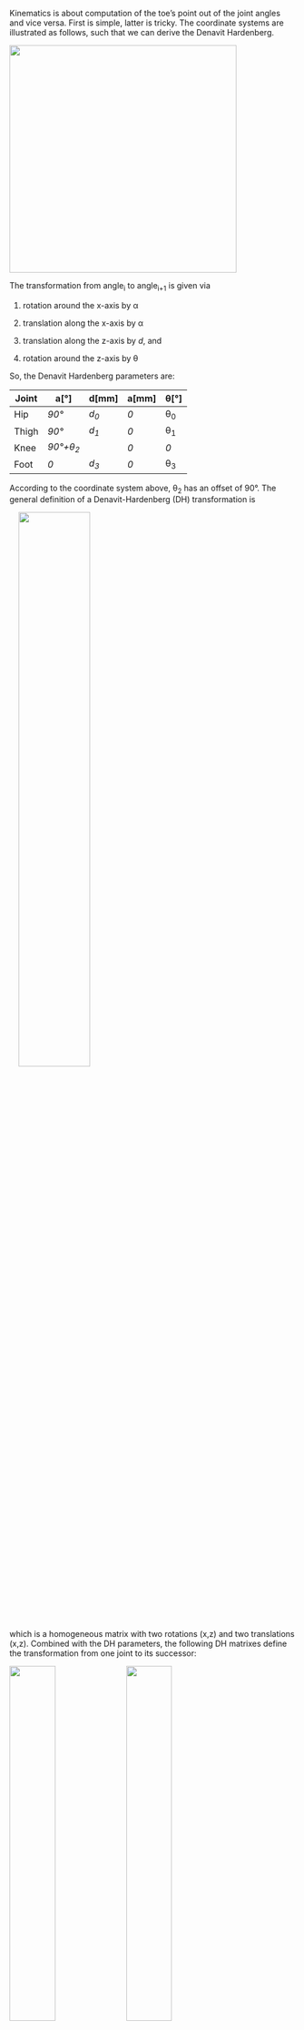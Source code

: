 Kinematics is about computation of the toe’s point out of the joint angles and vice versa. First is simple, latter is tricky. The coordinate systems are illustrated as follows, such that we can derive the Denavit Hardenberg.

<img width="400px" src="../images/image003.png"/>

The transformation from angle<sub>i</sub> to angle<sub>i+1</sub> is given via 

1. rotation around the x-axis by α

2. translation along the x-axis by α

3. translation along the z-axis by *d*, and

4. rotation around the z-axis by θ

So, the Denavit Hardenberg parameters are:

| Joint      | a[°]                  | d[mm]             | a[mm]            | θ[°]           |
|----------  | ----------------------| ----------------- | ---------------- | -------------- | 
| Hip        | *90°*                 | *d<sub>0</sub>*   | *0*              | θ<sub>0</sub>  |
| Thigh      | *90°*                 | *d<sub>1</sub>*   | *0*              | θ<sub>1</sub>  |
| Knee       | *90°+θ<sub>2</sub>*   |                   | *0*              | *0*             |                |
| Foot       | *0*                   | *d<sub>3</sub>*   | *0*              | θ<sub>3</sub>  |

According to the coordinate system above, θ<sub>2</sub> has an offset of 90°. The general definition of a Denavit-Hardenberg (DH) transformation is

&nbsp;&nbsp;&nbsp;&nbsp;<img width=50% src="../images/image005.png"/>  

which is a homogeneous matrix with two rotations (x,z) and two translations (x,z).
Combined with the DH parameters, the following DH matrixes define the transformation from one joint to its successor:

<img width=40% src="../images/image006.png"/>  
<img width=40% src="../images/image007.png"/>  
<img width=35% src="../images/image008.png"/>  
<img width=35% src="../images/image008.png"/>  

## Forward Kinematics

With the DH transformation matrixes at hand, computation of the leg’s pose out of the joint angles is straight forward. The matrix representing the toe’s pose <img width=5% src="../images/image010.png"/> is 

&nbsp;&nbsp;&nbsp;&nbsp;<img width=20% src="../images/image011.png"/> 


By multiplying the transformation matrix with the origin (as homogeneous vector), we get the absolute coordinates of the toe point (*TP*) centre point in world coordinate system (i.e. relative to the legs’s base).

&nbsp;&nbsp;&nbsp;&nbsp;<img width=15% src="../images/image012.png"/>


That was easy. The tricky part comes now.


## Inverse Kinematics 

Inverse kinematics denotes the computation of all joint angles out of the toe’s position (TP). Since the leg has four joints, it is becomes clear that there is an infinite number of solutions for that, so I need to predefine one angle with an arbitrary definition. Having the objective in mind of moving the higher limbs of the leg as little as possible, I arbitrarily chose θ<sub>0</sub> and set it as angle bisector of the toe to the hip (from bird’s perspective):

&nbsp;&nbsp;&nbsp;&nbsp;<img width=30% src="../images/image013.png"/>


We get 

&nbsp;&nbsp;&nbsp;&nbsp;<img width=30% src="../images/image014.png"/>

Later on, we will need the coordinates of end of the first limb (A) which is <img width=15% src="../images/image015.png"/>

Computation of the second angle θ<sub>1</sub>  at point A requires a geometric analysis. The leg is denoted in blue, all construction lines are red.

&nbsp;&nbsp;&nbsp;&nbsp;<img src="../images/image016.png"/>

We consider the triangle from A, B and C. The two lines <img src="../images/image017.png"/> and <img ="../images/image017.png"/>are of fixed length. So, the point C is upon the circle with the centre H and the radius of the triangle’s height. Additionally, C is defined as function of θ<sub>0</sub> and θ<sub>1</sub>, so we should be able to derive θ<sub>1</sub> by intersecting the circle with C(θ<sub>0</sub> ,θ<sub>1</sub>).

The only thing we need to do is to express that in terms of coordinates. First, we compute the length of a, b and c:

&nbsp;&nbsp;&nbsp;&nbsp;<img width=15% src="../images/image019.png"/>

&nbsp;&nbsp;&nbsp;&nbsp;<img width=15% src="../images/image020.png"/>

&nbsp;&nbsp;&nbsp;&nbsp;<img width=10% src="../images/image021.png"/>

Now that the triangle is defined, we can compute the height <img width=10% src="../images/image022.png"/> by Herons formula

&nbsp;&nbsp;&nbsp;&nbsp;<img width=50% src="../images/image023.png"/>

The base of the height H is defined by 

&nbsp;&nbsp;&nbsp;&nbsp;<img width=30% src="../images/image024.png"/>


Now we need to define the circle *K* with radius *h* and centre *H*. This is done by <img width=20% src="../images/image025.png"/> with S orthogonal to <img width=2% src="../images/image026.png"/> beginning from H and T orthogonal to S and <img width=2% src="../images/image026.png"/> :

&nbsp;&nbsp;&nbsp;&nbsp;<img width=40% src="../images/image027.png"/>

So, with the arbitrary assumption <img width=5% src="../images/image028.png"/> and the length <img width=5% src="../images/image029.png"/> we get 

&nbsp;&nbsp;&nbsp;&nbsp;<img width=50% src="../images/image030.png"/>


(This equation could be simplified, but this way programming is easier by computing the y coordinate and deriving the x coordinate)
There are two possibilities for S, representing two configuration with knee up and knee down. We always take the healthy one where the knee is above the toe point. Finally, T is defined by its orthogonality to S and its length <img width=7% src="../images/image031.png"/>:

&nbsp;&nbsp;&nbsp;&nbsp;<img width=20% src="../images/image032.png"/>


Having the circle defined, we need to intersect it with the possible positions of C:

&nbsp;&nbsp;&nbsp;&nbsp;<img width=40% src="../images/image033.png"/>


Hereby denotes <<img width=20% src="../images/image034.png"/> . We consider only the equations of x and y coordinates and solve these for *d<sub>1</sub>sub>c<sub>1<sub>*.Equating gives

&nbsp;&nbsp;&nbsp;&nbsp;<img width=80% src="../images/image036.png"/>


This needs to be solved by in order to get point C. Unfortunately, we have sin and cos in the equation, but luckily with the same parameter. Wikipedia helps with sinusoids:

&nbsp;&nbsp;&nbsp;&nbsp;<<img width=90% src="../images/image037.png"/>


This is used to solve the equation above for alpha:

&nbsp;&nbsp;&nbsp;&nbsp;<img width=60% src="../images/image038.png"/>

&nbsp;&nbsp;&nbsp;&nbsp;<img width=60% src="../images/image039.png"/>

&nbsp;&nbsp;&nbsp;&nbsp;<img width=40% src="../images/image040.png"/>


Out of alpha we get C by <img width=25% src="../images/image041.png"/>, out of C we compute θ<sub>1</sub> by considering the z-coordinate of C:


&nbsp;&nbsp;&nbsp;&nbsp;<img width=30% src="../images/image042.png"/>


which results in 

&nbsp;&nbsp;&nbsp;&nbsp;<img width=20% src="../images/image043.png"/>


The first angle is always the hardest, time for a beer.

We leave the knee-turn-angle θ<sub>2</sub> aside for a while and continue with the tibia θ<sub>3</sub>. This is done by considering the triangle ABC, and the angle at the point C represents θ<sub>3</sub>. In a fully elongated leg θ<sub>3</sub> is 0.
Therefore, <img width=10% src="../images/image044.png"/> 

The last angle θ<sub>2</sub> is computed by use of

&nbsp;&nbsp;&nbsp;&nbsp;<img width=15% src="../images/image045.png"/>


So, let’s have a closer look into the transformation matrix <img width=1% src="../images/image046.png"/> and check if there are some useful equations considering that we already have all other angles. Annoying multiplication results in

&nbsp;&nbsp;&nbsp;&nbsp;<img width=80% src="../images/image047.png"/>


Since we need to compare this to the toe point, it is not necessary to compute the full matrix, the right column is sufficient. We are lucky, the third line has only one expression that depends on θ<sub>2</sub>, so we get

&nbsp;&nbsp;&nbsp;&nbsp;<img width=30% src="../images/image048.png"/>


Again, arcsin results in two solutions, so we need the other coordinates as well to check which solution is valid.
That’s it. Surprisingly complex for a leg with only 4 degrees of freedom.


# Body Kinematics

Attaching 5 legs to a body implies to compute the leg kinematics depending on each hip. Additionally, we might want to translate and rotate the belly in certain limit. Since the chapter on leg kinematics computes the angles out of the toe in the hip coordinate system, we need to translate each leg’s toe point into the hip’s coordinate system.

&nbsp;&nbsp;&nbsp;&nbsp;<img width=80% src="../images/image049.png"/>

The pentapod’s pose is given in the body’s coordinate system, which origin is on the ground right below the body button. Since the belly can translate or rotate, the next coordinate system is the belly coordinate system which origin is the belly button. When the pentapod is in the default position, the belly coordinate system is translated in the z-axis only by the height of the belly. Finally, we have 5 hip coordinate systems which are x-translated by the distance of the belly to the hip and z-rotated by <img width=8% src="../images/image050.png"/>, where n is the number of the leg.
We define the transformation matrix *Belly* that defines the belly coordinate system out of the body coordinate system, that is a 3D rotation matrix plus a translation along the belly coordinates:

&nbsp;&nbsp;&nbsp;&nbsp;<img width=80% src="../images/image051.png"/>

Per leg we have an own transformation matrix which is a rotation in the xy-pane around z

&nbsp;&nbsp;&nbsp;&nbsp;<img width=30% src="../images/image052.png"/>


Having a point in one coordinate system and watching it from another one is done by multiplying it with the inverse transformation matrix. So, the toe point from the hips coordinate system toe<sub>hip</sub> is computed out of the toe point from the body’s coordinate system by 

&nbsp;&nbsp;&nbsp;&nbsp;<img width=30% src="../images/image054.png"/>


Computing-wise, the inverse matrix is done by Gauss or similar approaches with a complexity of o(nm/2), which might be bad for the performance. Luckily, the inverse of a symmetric rotation matrix is the transposed matrix, and the rest can be computed by 

&nbsp;&nbsp;&nbsp;&nbsp;<img width=20% src="../images/image056.png"/>

which is much simpler.